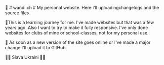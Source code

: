 👻 # wandi.ch #
My personal website. Here I'll uploadingchangelogs and the source files

🎃This is a learning journey for me. I've made websites but that was a few years ago. Also I want to try to make it fully responsive. 
   I've only done websites for clubs of mine or school-classes, not for my personal use. 

🥸 As soon as a new version of the site goes online or I've made a major change I'll upload it to GitHub.

💙💛 Slava Ukraini 💙💛

